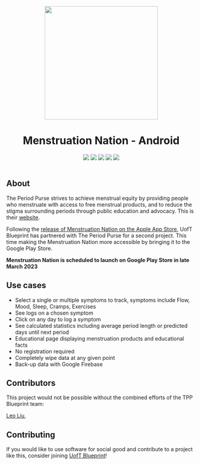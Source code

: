 <div align="center">
  <img src="https://user-images.githubusercontent.com/75044178/221384329-57ae1471-d0bc-4e89-91ef-cfc98395ebf6.png" width="300" height="300">
  <h1>Menstruation Nation - Android </h1>
  <img src="https://badgen.net/badge/Kotlin/1.6.10/green?icon=github"/>
  <img src="https://badgen.net/github/checks/uoftblueprint/the-period-purse-2023/develop"/>
  <img src="https://badgen.net/github/issues/uoftblueprint/the-period-purse-2023"/>
  <img src="https://badgen.net/github/merged-prs/uoftblueprint/the-period-purse-2023"/>
  <img src="https://badgen.net/github/last-commit/uoftblueprint/the-period-purse-2023/develop"/>
  <br></br>
</div>

## About

The Period Purse strives to achieve menstrual equity by providing people who menstruate with access to free menstrual products, and to reduce the stigma surrounding periods through public education and advocacy. This is their [website](https://www.theperiodpurse.com/).

Following the [release of Menstruation Nation on the Apple App Store](https://apps.apple.com/app/id1621201647), UofT Blueprint has partnered with The Period Purse for a second project. This time making the Menstruation Nation more accessible by bringing it to the Google Play Store.

**Menstruation Nation is scheduled to launch on Google Play Store in late March 2023**

## Use cases

* Select a single or multiple symptoms to track, symptoms include Flow, Mood, Sleep, Cramps, Exercises
* See logs on a chosen symptom 
* Click on any day to log a symptom
* See calculated statistics including average period length or predicted days until next period
* Educational page displaying menstruation products and educational facts
* No registration required
* Completely wipe data at any given point
* Back-up data with Google Firebase

## Contributors

This project would not be possible without the combined efforts of the TPP Blueprint team:

[Leo Liu](https://github.com/leowrites), 

## Contributing

If you would like to use software for social good and contribute to a project like this, consider joining [UofT Blueprint](https://uoftblueprint.org/#/)!
